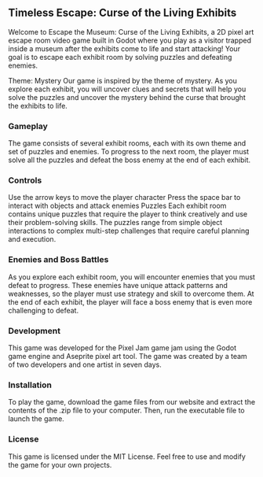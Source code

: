 ## Timeless Escape: Curse of the Living Exhibits
Welcome to Escape the Museum: Curse of the Living Exhibits, a 2D pixel art escape room video game built in Godot where you play as a visitor trapped inside a museum after the exhibits come to life and start attacking! Your goal is to escape each exhibit room by solving puzzles and defeating enemies.

Theme: Mystery
Our game is inspired by the theme of mystery. As you explore each exhibit, you will uncover clues and secrets that will help you solve the puzzles and uncover the mystery behind the curse that brought the exhibits to life.

### Gameplay
The game consists of several exhibit rooms, each with its own theme and set of puzzles and enemies. To progress to the next room, the player must solve all the puzzles and defeat the boss enemy at the end of each exhibit.

### Controls
Use the arrow keys to move the player character
Press the space bar to interact with objects and attack enemies
Puzzles
Each exhibit room contains unique puzzles that require the player to think creatively and use their problem-solving skills. The puzzles range from simple object interactions to complex multi-step challenges that require careful planning and execution.

### Enemies and Boss Battles
As you explore each exhibit room, you will encounter enemies that you must defeat to progress. These enemies have unique attack patterns and weaknesses, so the player must use strategy and skill to overcome them. At the end of each exhibit, the player will face a boss enemy that is even more challenging to defeat.

### Development
This game was developed for the Pixel Jam game jam using the Godot game engine and Aseprite pixel art tool. The game was created by a team of two developers and one artist in seven days.

### Installation
To play the game, download the game files from our website and extract the contents of the .zip file to your computer. Then, run the executable file to launch the game.

### License
This game is licensed under the MIT License. Feel free to use and modify the game for your own projects.
